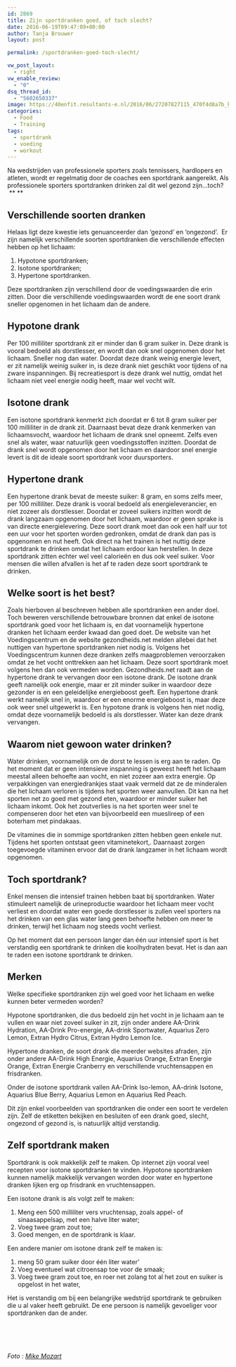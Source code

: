 ```yaml
---
id: 2869
title: Zijn sportdranken goed, of toch slecht?
date: 2016-06-19T09:47:09+00:00
author: Tanja Brouwer
layout: post

permalink: /sportdranken-goed-toch-slecht/

vw_post_layout:
  - right
vw_enable_review:
  - "0"
dsq_thread_id:
  - "5602650337"
image: https://40enfit.resultants-e.nl/2016/06/27207827115_470f4d8a7b_k-e1465752660183.jpg
categories:
  - Food
  - Training
tags:
  - sportdrank
  - voeding
  - workout
---
```

Na wedstrijden van professionele sporters zoals tennissers, hardlopers en atleten, wordt er regelmatig door de coaches een sportdrank aangereikt. Als professionele sporters sportdranken drinken zal dit wel gezond zijn…toch?  ** **<!--more-->

## **Verschillende soorten dranken**

Helaas ligt deze kwestie iets genuanceerder dan ‘gezond’ en ‘ongezond’.  Er zijn namelijk verschillende soorten sportdranken die verschillende effecten hebben op het lichaam:

<ol start="1">
  <li>
    Hypotone sportdranken;
  </li>
  <li>
    Isotone sportdranken;
  </li>
  <li>
    Hypertone sportdranken.
  </li>
</ol>

Deze sportdranken zijn verschillend door de voedingswaarden die erin zitten. Door die verschillende voedingswaarden wordt de ene soort drank sneller opgenomen in het lichaam dan de andere.

## **Hypotone drank**

Per 100 milliliter sportdrank zit er minder dan 6 gram suiker in. Deze drank is vooral bedoeld als dorstlesser, en wordt dan ook snel opgenomen door het lichaam. Sneller nog dan water. Doordat deze drank weinig energie levert, er zit namelijk weinig suiker in, is deze drank niet geschikt voor tijdens of na zware inspanningen. Bij recreatiesport is deze drank wel nuttig, omdat het lichaam niet veel energie nodig heeft, maar wel vocht wilt.

## **Isotone drank**

Een isotone sportdrank kenmerkt zich doordat er 6 tot 8 gram suiker per 100 milliliter in de drank zit. Daarnaast bevat deze drank kenmerken van lichaamsvocht, waardoor het lichaam de drank snel opneemt. Zelfs even snel als water, waar natuurlijk geen voedingsstoffen inzitten. Doordat de drank snel wordt opgenomen door het lichaam en daardoor snel energie levert is dit de ideale soort sportdrank voor duursporters.

## **Hypertone drank**

Een hypertone drank bevat de meeste suiker: 8 gram, en soms zelfs meer, per 100 milliliter. Deze drank is vooral bedoeld als energieleverancier, en niet zozeer als dorstlesser. Doordat er zoveel suikers inzitten wordt de drank langzaam opgenomen door het lichaam, waardoor er geen sprake is van directe energielevering. Deze soort drank moet dan ook een half uur tot een uur voor het sporten worden gedronken, omdat de drank dan pas is opgenomen en nut heeft. Ook direct na het trainen is het nuttig deze sportdrank te drinken omdat het lichaam erdoor kan herstellen. In deze sportdrank zitten echter wel veel calorieën en dus ook veel suiker. Voor mensen die willen afvallen is het af te raden deze soort sportdrank te drinken.

## **Welke soort is het best?**

Zoals hierboven al beschreven hebben alle sportdranken een ander doel. Toch beweren verschillende betrouwbare bronnen dat enkel de isotone sportdrank goed voor het lichaam is, en dat voornamelijk hypertone dranken het lichaam eerder kwaad dan goed doet. De website van het Voedingscentrum en de website gezondheids.net melden allebei dat het nuttigen van hypertone sportdranken niet nodig is. Volgens het Voedingscentrum kunnen deze dranken zelfs maagproblemen veroorzaken omdat ze het vocht onttrekken aan het lichaam. Deze soort sportdrank moet volgens hen dan ook vermeden worden. Gezondheids.net raadt aan de hypertone drank te vervangen door een isotone drank. De isotone drank geeft namelijk ook energie, maar er zit minder suiker in waardoor deze gezonder is en een geleidelijke energieboost geeft. Een hypertone drank werkt namelijk snel in, waardoor er een enorme energieboost is, maar deze ook weer snel uitgewerkt is. Een hypotone drank is volgens hen niet nodig, omdat deze voornamelijk bedoeld is als dorstlesser. Water kan deze drank vervangen.

## **Waarom niet gewoon water drinken?**

Water drinken, voornamelijk om de dorst te lessen is erg aan te raden. Op het moment dat er geen intensieve inspanning is geweest heeft het lichaam meestal alleen behoefte aan vocht, en niet zozeer aan extra energie. Op verpakkingen van energiedrankjes staat vaak vermeld dat ze de minderalen die het lichaam verloren is tijdens het sporten weer aanvullen. Dit kan na het sporten net zo goed met gezond eten, waardoor er minder suiker het lichaam inkomt. Ook het zoutverlies is na het sporten weer snel te compenseren door het eten van bijvoorbeeld een mueslireep of een boterham met pindakaas.

De vitamines die in sommige sportdranken zitten hebben geen enkele nut. Tijdens het sporten ontstaat geen vitaminetekort,. Daarnaast zorgen toegevoegde vitaminen ervoor dat de drank langzamer in het lichaam wordt opgenomen.

## **Toch sportdrank?**

Enkel mensen die intensief trainen hebben baat bij sportdranken. Water stimuleert namelijk de urineproductie waardoor het lichaam meer vocht verliest en doordat water een goede dorstlesser is zullen veel sporters na het drinken van een glas water lang geen behoefte hebben om meer te drinken, terwijl het lichaam nog steeds vocht verliest.

Op het moment dat een persoon langer dan één uur intensief sport is het verstandig een sportdrank te drinken die koolhydraten bevat. Het is dan aan te raden een isotone sportdrank te drinken.

## **Merken**

Welke specifieke sportdranken zijn wel goed voor het lichaam en welke kunnen beter vermeden worden?

Hypotone sportdranken, die dus bedoeld zijn het vocht in je lichaam aan te vullen en waar niet zoveel suiker in zit, zijn onder andere AA-Drink Hydration, AA-Drink Pro-energie, AA-drink Sportwater, Aquarius Zero Lemon, Extran Hydro Citrus, Extran Hydro Lemon Ice.

Hypertone dranken, de soort drank die meerder websites afraden, zijn onder andere AA-Drink High Energie, Aquarius Orange, Extran Energie Orange, Extran Energie Cranberry en verschillende vruchtensappen en frisdranken.
  
Onder de isotone sportdrank vallen AA-Drink Iso-lemon, AA-drink Isotone, Aquarius Blue Berry, Aquarius Lemon en Aquarius Red Peach.

Dit zijn enkel voorbeelden van sportdranken die onder een soort te verdelen zijn. Zelf de etiketten bekijken en besluiten of een drank goed, slecht, ongezond of gezond is, is natuurlijk altijd verstandig.

## **Zelf sportdrank maken**

Sportdrank is ook makkelijk zelf te maken. Op internet zijn vooral veel recepten voor isotone sportdranken te vinden. Hypotone sportdranken kunnen namelijk makkelijk vervangen worden door water en hypertone dranken lijken erg op frisdrank en vruchtensappen.

Een isotone drank is als volgt zelf te maken:

  1. Meng een 500 milliliter vers vruchtensap, zoals appel- of sinaasappelsap, met een halve liter water;
  2. Voeg twee gram zout toe;
  3. Goed mengen, en de sportdrank is klaar.

Een andere manier om isotone drank zelf te maken is:

  1. meng 50 gram suiker door één liter water’
  2. Voeg eventueel wat citroensap toe voor de smaak;
  3. Voeg twee gram zout toe, en roer net zolang tot al het zout en suiker is opgelost in het water,

Het is verstandig om bij een belangrijke wedstrijd sportdrank te gebruiken die u al vaker heeft gebruikt. De ene persoon is namelijk gevoeliger voor sportdranken dan de ander.

&nbsp;

&nbsp;

###### _Foto : <a class="owner-name truncate" title="Go to Mike Mozart's photostream" href="https://www.flickr.com/photos/jeepersmedia/" data-track="attributionNameClick" data-rapid_p="48">Mike Mozart</a>_